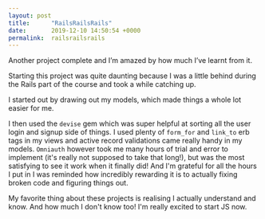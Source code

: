 ```yaml
---
layout: post
title:      "RailsRailsRails"
date:       2019-12-10 14:50:54 +0000
permalink:  railsrailsrails
---
```



Another project complete and I’m amazed by how much I’ve learnt from it. 

Starting this project was quite daunting because I was a little behind during the Rails part of the course and took a while catching up.

I started out by drawing out my models, which made things a whole lot easier for me. 

I then used the `devise` gem which was super helpful at sorting all the user login and signup side of things. I used plenty of `form_for` and `link_to` erb tags in my views and active record validations came really handy in my models. `Omniauth` however took me many hours of trial and error to implement (it's really not supposed to take that long!), but was the most satisfying to see it work when it finally did! And I'm grateful for all the hours I put in I was reminded how incredibly rewarding it is to actually fixing broken code and figuring things out. 

My favorite thing about these projects is realising I actually understand and know. And how much I don't know too! I'm really excited to start JS now.


